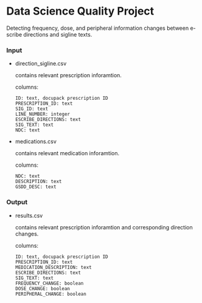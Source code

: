 # Data Science Quality Project
Detecting frequency, dose, and peripheral information changes between e-scribe directions and sigline texts. 

### Input

- direction_sigline.csv 

    contains relevant prescription inforamtion.
    
    columns: 
    
      ID: text, docupack prescription ID
      PRESCRIPTION_ID: text
      SIG_ID: text
      LINE_NUMBER: integer
      ESCRIBE_DIRECTIONS: text
      SIG_TEXT: text
      NDC: text

- medications.csv 

    contains relevant medication inforamtion.
    
    columns: 
    
      NDC: text
      DESCRIPTION: text
      GSDD_DESC: text



### Output

- results.csv 

    contains relevant prescription inforamtion and corresponding direction changes.
    
    columns: 
    
      ID: text, docupack prescription ID
      PRESCRIPTION_ID: text
      MEDICATION_DESCRIPTION: text
      ESCRIBE_DIRECTIONS: text
      SIG_TEXT: text
      FREQUENCY_CHANGE: boolean
      DOSE_CHANGE: boolean
      PERIPHERAL_CHANGE: boolean
